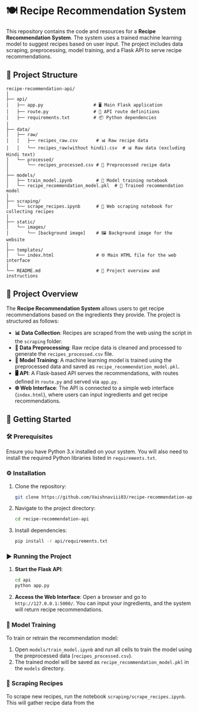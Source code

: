 # 🍽️ Recipe Recommendation System

This repository contains the code and resources for a **Recipe Recommendation System**. The system uses a trained machine learning model to suggest recipes based on user input. The project includes data scraping, preprocessing, model training, and a Flask API to serve recipe recommendations.

## 📁 Project Structure
```
recipe-recommendation-api/
│
├── api/
│   ├── app.py                   # 🖥️ Main Flask application
│   ├── route.py                 # 🔄 API route definitions
│   ├── requirements.txt         # 📦 Python dependencies
│
├── data/
│   ├── raw/
│   │   ├── recipes_raw.csv       # 📊 Raw recipe data
│   │   └── recipes_raw(without hindi).csv  # 📊 Raw data (excluding Hindi text)
│   └── processed/
│       └── recipes_processed.csv # 🧹 Preprocessed recipe data
│
├── models/
│   ├── train_model.ipynb         # 📓 Model training notebook
│   └── recipe_recommendation_model.pkl  # 🤖 Trained recommendation model
│
├── scraping/
│   └── scrape_recipes.ipynb      # 🍴 Web scraping notebook for collecting recipes
│
├── static/
│   └── images/
│       └── [background image]    # 🖼️ Background image for the website
│
├── templates/
│   └── index.html                # 🌐 Main HTML file for the web interface
│
└── README.md                     # 📖 Project overview and instructions
```


## 🌟 Project Overview

The **Recipe Recommendation System** allows users to get recipe recommendations based on the ingredients they provide. The project is structured as follows:

- **📊 Data Collection**: Recipes are scraped from the web using the script in the `scraping` folder.
- **🧹 Data Preprocessing**: Raw recipe data is cleaned and processed to generate the `recipes_processed.csv` file.
- **🤖 Model Training**: A machine learning model is trained using the preprocessed data and saved as `recipe_recommendation_model.pkl`.
- **🖥️ API**: A Flask-based API serves the recommendations, with routes defined in `route.py` and served via `app.py`.
- **🌐 Web Interface**: The API is connected to a simple web interface (`index.html`), where users can input ingredients and get recipe recommendations.

## 🚀 Getting Started

### 🛠️ Prerequisites

Ensure you have Python 3.x installed on your system. You will also need to install the required Python libraries listed in `requirements.txt`.

### ⚙️ Installation

1. Clone the repository:
    ```bash
    git clone https://github.com/Vaishnaviii03/recipe-recommendation-api.git
    ```

2. Navigate to the project directory:
    ```bash
    cd recipe-recommendation-api
    ```

3. Install dependencies:
    ```bash
    pip install -r api/requirements.txt
    ```

### ▶️ Running the Project

1. **Start the Flask API**:
    ```bash
    cd api
    python app.py
    ```

2. **Access the Web Interface**: Open a browser and go to `http://127.0.0.1:5000/`. You can input your ingredients, and the system will return recipe recommendations.

### 🧠 Model Training

To train or retrain the recommendation model:

1. Open `models/train_model.ipynb` and run all cells to train the model using the preprocessed data (`recipes_processed.csv`).
2. The trained model will be saved as `recipe_recommendation_model.pkl` in the `models` directory.

### 🍴 Scraping Recipes

To scrape new recipes, run the notebook `scraping/scrape_recipes.ipynb`. This will gather recipe data from the
